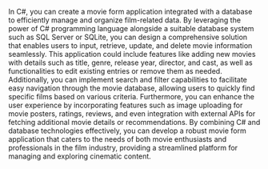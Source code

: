 In C#, you can create a movie form application integrated with a database to efficiently manage and organize film-related data. By leveraging the power of C# programming language alongside a suitable database system such as SQL Server or SQLite, you can design a comprehensive solution that enables users to input, retrieve, update, and delete movie information seamlessly. This application could include features like adding new movies with details such as title, genre, release year, director, and cast, as well as functionalities to edit existing entries or remove them as needed. Additionally, you can implement search and filter capabilities to facilitate easy navigation through the movie database, allowing users to quickly find specific films based on various criteria. Furthermore, you can enhance the user experience by incorporating features such as image uploading for movie posters, ratings, reviews, and even integration with external APIs for fetching additional movie details or recommendations. By combining C# and database technologies effectively, you can develop a robust movie form application that caters to the needs of both movie enthusiasts and professionals in the film industry, providing a streamlined platform for managing and exploring cinematic content.
